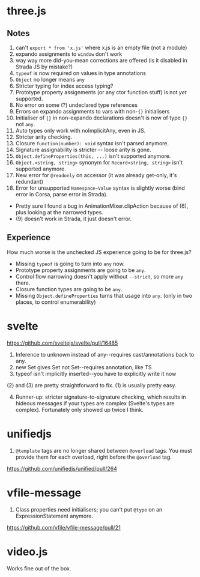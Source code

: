 # three.js

## Notes

1. can't `export * from 'x.js'` where x.js is an empty file (not a module)
2. expando assignments to `window` don't work
3. way way more did-you-mean corrections are offered (is it disabled in Strada JS by mistake?)
4. `typeof` is now required on values in type annotations
5. `Object` no longer means `any`
6. Stricter typing for index access typing?
7. Prototype property assignments (or any ctor function stuff) is not *yet* supported.
8. No error on some (?) undeclared type references
9. Errors on expando assignments to vars with non-`{}` initialisers
10. Initialiser of `{}` in non-expando declarations doesn't is now of type `{}` not `any`.
11. Auto types only work with noImplicitAny, even in JS.
12. Stricter arity checking.
13. Closure `function(number): void` syntax isn't parsed anymore.
14. Signature assignability is stricter -- loose arity is gone.
15. `Object.defineProperties(this, ...)` isn't supported anymore.
16. `Object.<string, string>` synonym for `Record<string, string>` isn't supported anymore.
17. New error for `@readonly` on accessor (it was already get-only, it's redundant)
18. Error for unsupported `Namespace~Value` syntax is slightly worse (bind error in Corsa, parse error in Strada).

- Pretty sure I found a bug in AnimationMixer.clipAction because of (6), plus looking at the narrowed types.
- (9) doesn't work in Strada, it just doesn't error.

## Experience
How much worse is the unchecked JS experience going to be for three.js?

- Missing `typeof` is going to turn into `any` now.
- Prototype property assignments are going to be `any`.
- Control flow narrowing doesn't apply without `--strict`, so more `any` there.
- Closure function types are going to be `any`.
- Missing `Object.defineProperties` turns that usage into `any`. (only in two places, to control enumerability)

# svelte

https://github.com/sveltejs/svelte/pull/16485

1. Inference to unknown instead of any--requires cast/annotations back to any.
2. new Set gives Set<unknown> not Set<any>--requires annotation, like TS
3. typeof isn't implicitly inserted--you have to explicitly write it now

(2) and (3) are pretty straightforward to fix. (1) is usually pretty easy.
 
4. Runner-up: stricter signature-to-signature checking, which results in hideous messages if your types are complex (Svelte's types are complex). Fortunately only showed up twice I think.

# unifiedjs

1. `@template` tags are no longer shared between `@overload` tags. You must provide them for each overload, right before the `@overload` tag.

https://github.com/unifiedjs/unified/pull/264

# vfile-message

1. Class properties need initialisers; you can't put `@type` on an ExpressionStatement anymore.

https://github.com/vfile/vfile-message/pull/21

# video.js

Works fine out of the box.
